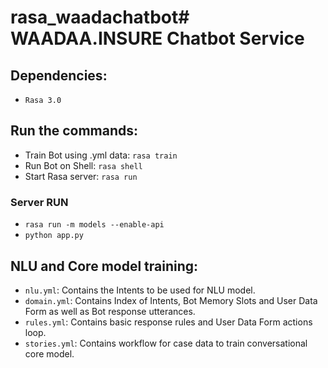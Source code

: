 # rasa_waadachatbot# WAADAA.INSURE Chatbot Service

## Dependencies:
* `Rasa 3.0`

## Run the commands:

* Train Bot using .yml data: `rasa train`
* Run Bot on Shell: `rasa shell`
* Start Rasa server: `rasa run`

### Server RUN

* `rasa run -m models --enable-api`
* `python app.py`

## NLU and Core model training:

* `nlu.yml`: Contains the Intents to be used for NLU model.
* `domain.yml`: Contains Index of Intents, Bot Memory Slots and User Data Form as well as Bot response utterances.
* `rules.yml`: Contains basic response rules and User Data Form actions loop.
* `stories.yml`: Contains workflow for case data to train conversational core model.
